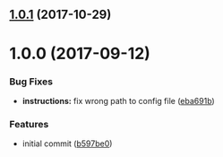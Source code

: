 <a name="1.0.1"></a>
## [1.0.1](https://github.com/adonisjs/adonis-drive/compare/v1.0.0...v1.0.1) (2017-10-29)



<a name="1.0.0"></a>
# 1.0.0 (2017-09-12)


### Bug Fixes

* **instructions:** fix wrong path to config file ([eba691b](https://github.com/adonisjs/adonis-drive/commit/eba691b))


### Features

* initial commit ([b597be0](https://github.com/adonisjs/adonis-drive/commit/b597be0))



